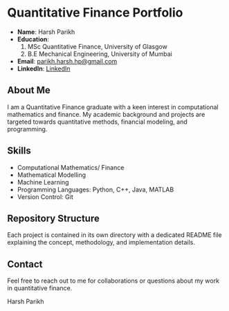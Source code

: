 # Quantitative Finance Portfolio
- **Name**: Harsh Parikh
- **Education**: 
   1. MSc Quantitative Finance, University of Glasgow
   1. B.E Mechanical Engineering, University of Mumbai
- **Email**: parikh.harsh.hp@gmail.com
- **LinkedIn**: [LinkedIn](https://www.linkedin.com/in/harsh-parikh-417ba2167/)
## About Me
I am a Quantitative Finance graduate with a keen interest in computational mathematics and finance. My academic background and projects are targeted towards quantitative methods, financial modeling, and programming.

## Skills
- Computational Mathematics/ Finance
- Mathematical Modelling
- Machine Learning
- Programming Languages: Python, C++, Java, MATLAB
- Version Control: Git

## Repository Structure
Each project is contained in its own directory with a dedicated README file explaining the concept, methodology, and implementation details.

## Contact
Feel free to reach out to me for collaborations or questions about my work in quantitative finance.

Harsh Parikh
